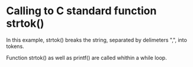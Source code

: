# Calling to C standard function strtok()

In this example, strtok() breaks the string, separated by delimeters ",", into tokens.

Function strtok() as well as printf() are called whithin a while loop. 